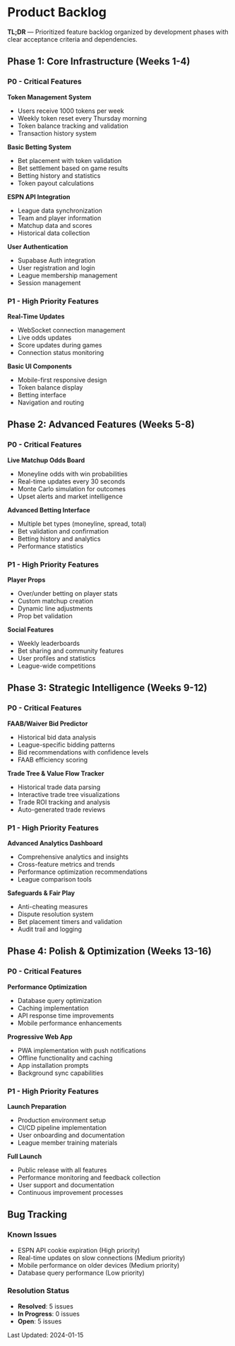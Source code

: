 # Product Backlog

**TL;DR** — Prioritized feature backlog organized by development phases with clear acceptance criteria and dependencies.

## Phase 1: Core Infrastructure (Weeks 1-4)

### P0 - Critical Features

**Token Management System**
- Users receive 1000 tokens per week
- Weekly token reset every Thursday morning
- Token balance tracking and validation
- Transaction history system

**Basic Betting System**
- Bet placement with token validation
- Bet settlement based on game results
- Betting history and statistics
- Token payout calculations

**ESPN API Integration**
- League data synchronization
- Team and player information
- Matchup data and scores
- Historical data collection

**User Authentication**
- Supabase Auth integration
- User registration and login
- League membership management
- Session management

### P1 - High Priority Features

**Real-Time Updates**
- WebSocket connection management
- Live odds updates
- Score updates during games
- Connection status monitoring

**Basic UI Components**
- Mobile-first responsive design
- Token balance display
- Betting interface
- Navigation and routing

## Phase 2: Advanced Features (Weeks 5-8)

### P0 - Critical Features

**Live Matchup Odds Board**
- Moneyline odds with win probabilities
- Real-time updates every 30 seconds
- Monte Carlo simulation for outcomes
- Upset alerts and market intelligence

**Advanced Betting Interface**
- Multiple bet types (moneyline, spread, total)
- Bet validation and confirmation
- Betting history and analytics
- Performance statistics

### P1 - High Priority Features

**Player Props**
- Over/under betting on player stats
- Custom matchup creation
- Dynamic line adjustments
- Prop bet validation

**Social Features**
- Weekly leaderboards
- Bet sharing and community features
- User profiles and statistics
- League-wide competitions

## Phase 3: Strategic Intelligence (Weeks 9-12)

### P0 - Critical Features

**FAAB/Waiver Bid Predictor**
- Historical bid data analysis
- League-specific bidding patterns
- Bid recommendations with confidence levels
- FAAB efficiency scoring

**Trade Tree & Value Flow Tracker**
- Historical trade data parsing
- Interactive trade tree visualizations
- Trade ROI tracking and analysis
- Auto-generated trade reviews

### P1 - High Priority Features

**Advanced Analytics Dashboard**
- Comprehensive analytics and insights
- Cross-feature metrics and trends
- Performance optimization recommendations
- League comparison tools

**Safeguards & Fair Play**
- Anti-cheating measures
- Dispute resolution system
- Bet placement timers and validation
- Audit trail and logging

## Phase 4: Polish & Optimization (Weeks 13-16)

### P0 - Critical Features

**Performance Optimization**
- Database query optimization
- Caching implementation
- API response time improvements
- Mobile performance enhancements

**Progressive Web App**
- PWA implementation with push notifications
- Offline functionality and caching
- App installation prompts
- Background sync capabilities

### P1 - High Priority Features

**Launch Preparation**
- Production environment setup
- CI/CD pipeline implementation
- User onboarding and documentation
- League member training materials

**Full Launch**
- Public release with all features
- Performance monitoring and feedback collection
- User support and documentation
- Continuous improvement processes

## Bug Tracking

### Known Issues
- ESPN API cookie expiration (High priority)
- Real-time updates on slow connections (Medium priority)
- Mobile performance on older devices (Medium priority)
- Database query performance (Low priority)

### Resolution Status
- **Resolved**: 5 issues
- **In Progress**: 0 issues
- **Open**: 5 issues

Last Updated: 2024-01-15



